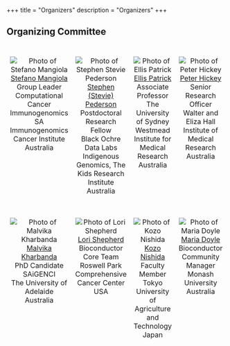+++
title = "Organizers"
description = "Organizers"
+++

<!-- ## Co-chairs

{{< cochairs >}} -->

<!-- ## Organizer Committee

{{< committee >}} -->

## Organizing Committee

<table style="width: 100%; table-layout: fixed; border-collapse: separate; border-spacing: 0 25px;">
  <tr>
    <!-- Stefano -->
    <td style="text-align: center; vertical-align: top; width: 25%; padding-bottom: 25px;">
      <img src="../img/organizers/StefanoMangiola.jpeg" alt="Photo of Stefano Mangiola" style="max-width: 150px; height: auto;"><br>
      <a href="https://researchers.adelaide.edu.au/profile/stefano.mangiola">Stefano Mangiola</a><br>
      Group Leader<br>
      Computational Cancer Immunogenomics<br>
      SA Immunogenomics Cancer Institute<br>
      Australia
    </td>
    <!-- Stevie -->
    <td style="text-align: center; vertical-align: top; width: 25%; padding-bottom: 25px;">
      <img src="../img/organizers/SteviePederson.png" alt="Photo of Stephen Stevie Pederson" style="max-width: 150px; height: auto;"><br>
      <a href="https://www.telethonkids.org.au/contact-us/our-people/p/stephen-stevie-pederson/">Stephen (Stevie) Pederson</a><br>
      Postdoctoral Research Fellow<br>
      Black Ochre Data Labs<br>
      Indigenous Genomics, The Kids Research Institute<br>
      Australia
    </td>
    <!-- Ellis -->
    <td style="text-align: center; vertical-align: top; width: 25%; padding-bottom: 25px;">
      <img src="../img/organizers/EllisPatrick.png" alt="Photo of Ellis Patrick" style="max-width: 150px; height: auto;"><br>
      <a href="https://www.sydney.edu.au/science/about/our-people/academic-staff/ellis-patrick.html">Ellis Patrick</a><br>
      Associate Professor<br>
      The University of Sydney<br>
      Westmead Institute for Medical Research<br>
      Australia
    </td>
    <!-- Peter -->
    <td style="text-align: center; vertical-align: top; width: 25%; padding-bottom: 25px;">
      <img src="../img/organizers/PeterHickey.png" alt="Photo of Peter Hickey" style="max-width: 150px; height: auto;"><br>
      <a href="https://www.peterhickey.org">Peter Hickey</a><br>
      Senior Research Officer<br>
      Walter and Eliza Hall Institute of Medical Research<br>
      Australia
    </td>
  </tr>

  <tr>
    <!-- Malvika -->
    <td style="text-align: center; vertical-align: top; width: 25%; padding-bottom: 25px;">
      <img src="../img/organizers/MalvikaKharbanda.jpeg" alt="Photo of Malvika Kharbanda" style="max-width: 150px; height: auto;"><br>
      <a href="https://researchers.adelaide.edu.au/profile/malvika.kharbanda">Malvika Kharbanda</a><br>
      PhD Candidate<br>
      SAiGENCI<br>
      The University of Adelaide<br>
      Australia
    </td>
    <!-- Lori -->
    <td style="text-align: center; vertical-align: top; width: 25%; padding-bottom: 25px;">
      <img src="../img/organizers/LoriShepherd.png" alt="Photo of Lori Shepherd" style="max-width: 150px; height: auto;"><br>
      <a href="mailto:lori.shepherd@roswellpark.org">Lori Shepherd</a><br>
      Bioconductor Core Team<br>
      Roswell Park Comprehensive Cancer Center<br>
      USA
    </td>
    <!-- Kozo -->
    <td style="text-align: center; vertical-align: top; width: 25%; padding-bottom: 25px;">
      <img src="../img/organizers/KozoNishida.jpeg" alt="Photo of Kozo Nishida" style="max-width: 150px; height: auto;"><br>
      <a href="mailto:kozo.nishida@gmail.com">Kozo Nishida</a><br>
      Faculty Member<br>
      Tokyo University of Agriculture and Technology<br>
      Japan
    </td>
    <!-- Maria Doyle -->
    <td style="text-align: center; vertical-align: top; width: 25%; padding-bottom: 25px;">
      <img src="../img/organizers/MariaDoyle.jpeg" alt="Photo of Maria Doyle" style="max-width: 150px; height: auto;"><br>
      <a href="mailto:maria.doyle@monash.edu">Maria Doyle</a><br>
      Bioconductor Community Manager<br>
      Monash University<br>
      Australia
    </td>
  </tr>
</table>

&nbsp;
